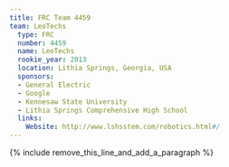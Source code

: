 ```yaml
---
title: FRC Team 4459
team: LeoTechs
  type: FRC
  number: 4459
  name: LeoTechs
  rookie_year: 2013
  location: Lithia Springs, Georgia, USA
  sponsors:
  - General Electric
  - Google
  - Kennesaw State University
  - Lithia Springs Comprehensive High School
  links:
    Website: http://www.lshsstem.com/robotics.html#/
---
```


{% include remove_this_line_and_add_a_paragraph %}
